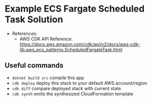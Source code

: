 # Example ECS Fargate Scheduled Task Solution 

- References: 
    - AWS CDK API Reference: https://docs.aws.amazon.com/cdk/api/v2/docs/aws-cdk-lib.aws_ecs_patterns.ScheduledFargateTask.html 

## Useful commands

* `dotnet build src` compile this app
* `cdk deploy`       deploy this stack to your default AWS account/region
* `cdk diff`         compare deployed stack with current state
* `cdk synth`        emits the synthesized CloudFormation template